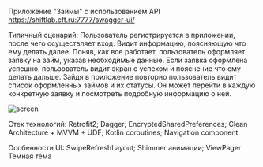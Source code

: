 Приложение "Займы" с использованием API https://shiftlab.cft.ru:7777/swagger-ui/

Типичный сценарий: Пользователь регистрируется в приложении, после чего осуществляет вход. 
Видит информацию, поясняющую что ему делать далее. 
Поняв, как все работает, пользователь оформляет заявку на займ, указав необходимые данные. Если 
заявка оформлена успешно, пользователь видит экран с успехом и пояснение что ему делать дальше.
Зайдя в приложение повторно пользователь видит список оформленных займов и их статусы. Он 
может перейти в каждую конкретную заявку и посмотреть подробную информацию о ней.

![screen](https://github.com/VictoriaChrl/loansApp/assets/121154416/06427597-d5ab-4dc8-ba85-ad4040a45a8a)

Стек технологий:
Retrofit2; 
Dagger; 
EncryptedSharedPreferences; 
Clean Architecture + MVVM + UDF; 
Kotlin coroutines; 
Navigation component

Особенности UI:
SwipeRefreshLayout; 
Shimmer анимации; 
ViewPager
Темная тема
